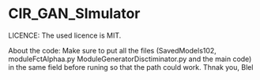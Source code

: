 # CIR_GAN_SImulator

LICENCE:
The used licence is MIT. 

About the code: 
Make sure to put all the files (SavedModels102, moduleFctAlphaa.py  ModuleGeneratorDisctiminator.py and the main code) in the same field before runing so that the path could work. 
Thnak you, 
Blel 
